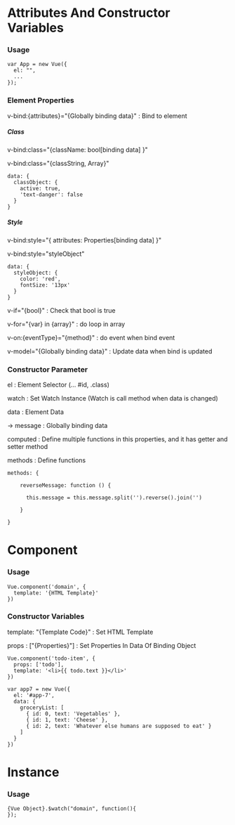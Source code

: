# Attributes And Constructor Variables

### Usage

```
var App = new Vue({
  el: "",
  ...
});
```

### Element Properties

v-bind:{attributes}="{Globally binding data}" : Bind to element

##### Class

v-bind:class="{className: bool[binding data] }"

v-bind:class="{classString, Array}"

```
data: {
  classObject: {
    active: true,
    'text-danger': false
  }
}
```

##### Style

v-bind:style="{ attributes: Properties[binding data] }"

v-bind:style="styleObject"

```
data: {
  styleObject: {
    color: 'red',
    fontSize: '13px'
  }
}
```

v-if="{bool}" : Check that bool is true

v-for="{var} in {array}" : do loop in array

v-on:{eventType}="{method}" : do event when bind event

v-model="{Globally binding data}" : Update data when bind is updated

### Constructor Parameter

el : Element Selector (... #id, .class)

watch : Set Watch Instance (Watch is call method when data is changed)

data : Element Data

 -> message : Globally binding data

computed : Define multiple functions in this properties, and it has getter and setter method

methods : Define functions

```
methods: {

    reverseMessage: function () {
    
      this.message = this.message.split('').reverse().join('')
      
    }
    
}
```

# Component

### Usage

```
Vue.component('domain', {
  template: '{HTML Template}'
})
```

### Constructor Variables

template: "{Template Code}" : Set HTML Template

props : ["{Properties}"] : Set Properties In Data Of Binding Object

```
Vue.component('todo-item', {
  props: ['todo'],
  template: '<li>{{ todo.text }}</li>'
})

var app7 = new Vue({
  el: '#app-7',
  data: {
    groceryList: [
      { id: 0, text: 'Vegetables' },
      { id: 1, text: 'Cheese' },
      { id: 2, text: 'Whatever else humans are supposed to eat' }
    ]
  }
})
```

# Instance

### Usage

```
{Vue Object}.$watch("domain", function(){
});
```

